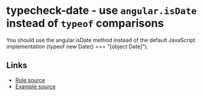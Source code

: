 <!-- WARNING: Generated documentation. Edit docs and examples in the rule and examples file ('rules/typecheck-date.js', 'examples/typecheck-date.js'). -->

# typecheck-date - use `angular.isDate` instead of `typeof` comparisons

You should use the angular.isDate method instead of the default JavaScript implementation (typeof new Date() === "[object Date]").

## Links

* [Rule source](../rules/typecheck-date.js)
* [Example source](../examples/typecheck-date.js)
